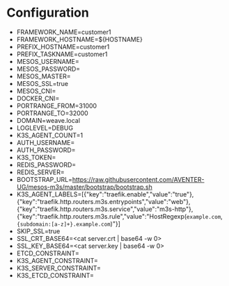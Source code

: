 # Configuration


- FRAMEWORK_NAME=customer1
- FRAMEWORK_HOSTNAME=${HOSTNAME}
- PREFIX_HOSTNAME=customer1
- PREFIX_TASKNAME=customer1
- MESOS_USERNAME=
- MESOS_PASSWORD=
- MESOS_MASTER=
- MESOS_SSL=true
- MESOS_CNI=
- DOCKER_CNI=
- PORTRANGE_FROM=31000
- PORTRANGE_TO=32000
- DOMAIN=weave.local
- LOGLEVEL=DEBUG
- K3S_AGENT_COUNT=1
- AUTH_USERNAME=
- AUTH_PASSWORD=
- K3S_TOKEN=
- REDIS_PASSWORD=
- REDIS_SERVER=
- BOOTSTRAP_URL=https://raw.githubusercontent.com/AVENTER-UG/mesos-m3s/master/bootstrap/bootstrap.sh
- K3S_AGENT_LABELS=[{"key":"traefik.enable","value":"true"},{"key":"traefik.http.routers.m3s.entrypoints","value":"web"},{"key":"traefik.http.routers.m3s.service","value":"m3s-http"},{"key":"traefik.http.routers.m3s.rule","value":"HostRegexp(`example.com`, `{subdomain:[a-z]+}.example.com`)"}]
- SKIP_SSL=true
- SSL_CRT_BASE64=<cat server.crt | base64 -w 0>
- SSL_KEY_BASE64=<cat server.key | base64 -w 0>
- ETCD_CONSTRAINT=
- K3S_AGENT_CONSTRAINT=
- K3S_SERVER_CONSTRAINT=
- K3S_ETCD_CONSTRAINT=
